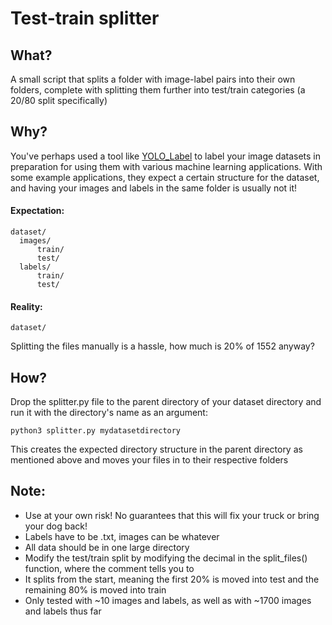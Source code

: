 # Test-train splitter

## What?
A small script that splits a folder with image-label pairs into their own folders, complete with splitting them further into test/train categories (a 20/80 split specifically)


## Why?
You've perhaps used a tool like [YOLO_Label](https://github.com/developer0hye/Yolo_Label) to label your image datasets in preparation for using them with various machine learning applications. With some example applications, they expect a certain structure for the dataset, and having your images and labels in the same folder is usually not it!

#### Expectation:
```
dataset/
  images/
      train/
      test/
  labels/
      train/
      test/
```
#### Reality:
```
dataset/
```
Splitting the files manually is a hassle, how much is 20% of 1552 anyway?

## How?
Drop the splitter.py file to the parent directory of your dataset directory and run it with the directory's name as an argument:
```
python3 splitter.py mydatasetdirectory
```
This creates the expected directory structure in the parent directory as mentioned above and moves your files in to their respective folders

## Note:
* Use at your own risk! No guarantees that this will fix your truck or bring your dog back!
* Labels have to be .txt, images can be whatever
* All data should be in one large directory
* Modify the test/train split by modifying the decimal in the split_files() function, where the comment tells you to
* It splits from the start, meaning the first 20% is moved into test and the remaining 80% is moved into train
* Only tested with ~10 images and labels, as well as with ~1700 images and labels thus far
